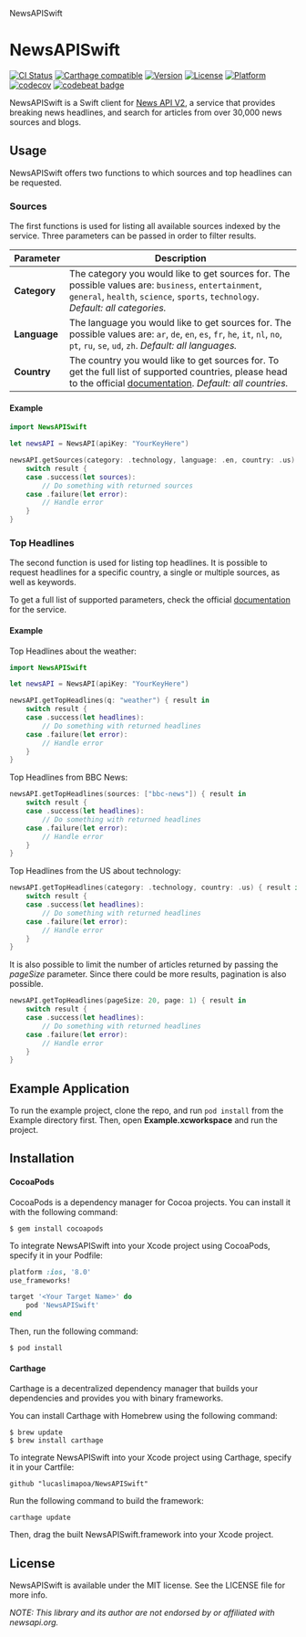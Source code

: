 NewsAPISwift

# NewsAPISwift

[![CI Status](http://img.shields.io/travis/lucaslimapoa/NewsAPISwift.svg?style=flat)](https://travis-ci.org/lucaslimapoa/NewsAPISwift)
[![Carthage compatible](https://img.shields.io/badge/Carthage-compatible-4BC51D.svg?style=flat)](https://github.com/Carthage/Carthage)
[![Version](https://img.shields.io/cocoapods/v/NewsAPISwift.svg?style=flat)](http://cocoapods.org/pods/NewsAPISwift)
[![License](https://img.shields.io/cocoapods/l/NewsAPISwift.svg?style=flat)](http://cocoapods.org/pods/NewsAPISwift)
[![Platform](https://img.shields.io/cocoapods/p/NewsAPISwift.svg?style=flat)](http://cocoapods.org/pods/NewsAPISwift)
[![codecov](https://codecov.io/gh/lucaslimapoa/NewsAPISwift/branch/master/graph/badge.svg)](https://codecov.io/gh/lucaslimapoa/NewsAPISwift)
[![codebeat badge](https://codebeat.co/badges/bf6f15c8-5844-4d0b-85ff-0e50d1c51176)](https://codebeat.co/projects/github-com-lucaslimapoa-newsapiswift-master)

NewsAPISwift is a Swift client for [News API V2](http://newsapi.org), a service that provides breaking news headlines, and search for articles from over 30,000 news sources and blogs.

## Usage

NewsAPISwift offers two functions to which sources and top headlines can be requested.

### Sources
The first functions is used for listing all available sources indexed by the service.
Three parameters can be passed in order to filter results.

| Parameter | Description |
| --------- | ----------- |
| **Category**  | The category you would like to get sources for. The possible values are: `business`, `entertainment`, `general`, `health`, `science`, `sports`, `technology`. *Default: all categories.*|
| **Language**  | The language you would like to get sources for. The possible values are: `ar`, `de`, `en`, `es`, `fr`, `he`, `it`, `nl`, `no`, `pt`, `ru`, `se`, `ud`, `zh`. *Default: all languages.*|
| **Country**   | The country you would like to get sources for. To get the full list of supported countries, please head to the official [documentation](https://newsapi.org/docs/endpoints/sources). *Default: all countries.*

#### Example

```swift
import NewsAPISwift

let newsAPI = NewsAPI(apiKey: "YourKeyHere")

newsAPI.getSources(category: .technology, language: .en, country: .us) { result in
    switch result {
    case .success(let sources):
        // Do something with returned sources
    case .failure(let error):
        // Handle error
    }
}
```

### Top Headlines
The second function is used for listing top headlines. It is possible to request headlines for a specific country, a single or multiple sources, as well as keywords.

To get a full list of supported parameters, check the official [documentation](https://newsapi.org/docs/endpoints/sources) for the service.

#### Example

Top Headlines about the weather:
```swift
import NewsAPISwift

let newsAPI = NewsAPI(apiKey: "YourKeyHere")

newsAPI.getTopHeadlines(q: "weather") { result in
    switch result {
    case .success(let headlines):
        // Do something with returned headlines
    case .failure(let error):
        // Handle error
    }
}
```

Top Headlines from BBC News:
```swift
newsAPI.getTopHeadlines(sources: ["bbc-news"]) { result in
    switch result {
    case .success(let headlines):
        // Do something with returned headlines
    case .failure(let error):
        // Handle error
    }
}

```

Top Headlines from the US about technology:
```swift        
newsAPI.getTopHeadlines(category: .technology, country: .us) { result in
    switch result {
    case .success(let headlines):
        // Do something with returned headlines
    case .failure(let error):
        // Handle error
    }
}

```

It is also possible to limit the number of articles returned by passing the *pageSize* parameter. Since there could be more results, pagination is also possible.

```swift
newsAPI.getTopHeadlines(pageSize: 20, page: 1) { result in
    switch result {
    case .success(let headlines):
        // Do something with returned headlines
    case .failure(let error):
        // Handle error
    }
}

```

## Example Application

To run the example project, clone the repo, and run `pod install` from the Example directory first. Then, open **Example.xcworkspace** and run the project.

## Installation

#### CocoaPods
CocoaPods is a dependency manager for Cocoa projects. You can install it with the following command:

```
$ gem install cocoapods
```

To integrate NewsAPISwift into your Xcode project using CocoaPods, specify it in your Podfile:

```ruby
platform :ios, '8.0'
use_frameworks!

target '<Your Target Name>' do
    pod 'NewsAPISwift'
end
```

Then, run the following command:

```
$ pod install
````

#### Carthage
Carthage is a decentralized dependency manager that builds your dependencies and provides you with binary frameworks.

You can install Carthage with Homebrew using the following command:

```
$ brew update
$ brew install carthage
```

To integrate NewsAPISwift into your Xcode project using Carthage, specify it in your Cartfile:

```
github "lucaslimapoa/NewsAPISwift"
```

Run the following command to build the framework:

```
carthage update
```

Then, drag the built NewsAPISwift.framework into your Xcode project.

## License

NewsAPISwift is available under the MIT license. See the LICENSE file for more info.

*NOTE: This library and its author are not endorsed by or affiliated with newsapi.org.*
